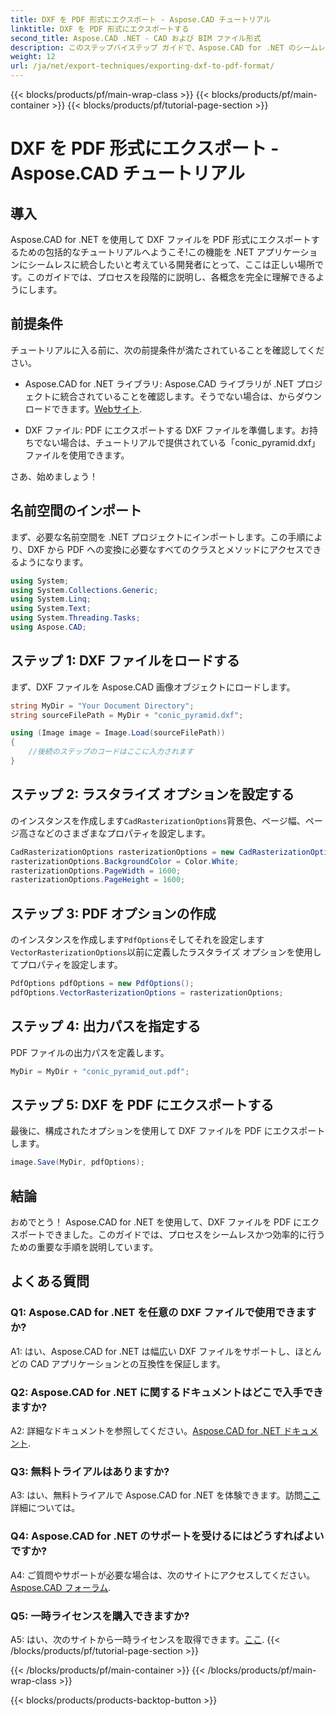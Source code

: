```yaml
---
title: DXF を PDF 形式にエクスポート - Aspose.CAD チュートリアル
linktitle: DXF を PDF 形式にエクスポートする
second_title: Aspose.CAD .NET - CAD および BIM ファイル形式
description: このステップバイステップ ガイドで、Aspose.CAD for .NET のシームレスな統合を探索し、DXF ファイルを PDF に簡単にエクスポートします。
weight: 12
url: /ja/net/export-techniques/exporting-dxf-to-pdf-format/
---
```


{{< blocks/products/pf/main-wrap-class >}}
{{< blocks/products/pf/main-container >}}
{{< blocks/products/pf/tutorial-page-section >}}

# DXF を PDF 形式にエクスポート - Aspose.CAD チュートリアル

## 導入

Aspose.CAD for .NET を使用して DXF ファイルを PDF 形式にエクスポートするための包括的なチュートリアルへようこそ!この機能を .NET アプリケーションにシームレスに統合したいと考えている開発者にとって、ここは正しい場所です。このガイドでは、プロセスを段階的に説明し、各概念を完全に理解できるようにします。

## 前提条件

チュートリアルに入る前に、次の前提条件が満たされていることを確認してください。

-  Aspose.CAD for .NET ライブラリ: Aspose.CAD ライブラリが .NET プロジェクトに統合されていることを確認します。そうでない場合は、からダウンロードできます。[Webサイト](https://releases.aspose.com/cad/net/).

- DXF ファイル: PDF にエクスポートする DXF ファイルを準備します。お持ちでない場合は、チュートリアルで提供されている「conic_pyramid.dxf」ファイルを使用できます。

さあ、始めましょう！

## 名前空間のインポート

まず、必要な名前空間を .NET プロジェクトにインポートします。この手順により、DXF から PDF への変換に必要なすべてのクラスとメソッドにアクセスできるようになります。

```csharp
using System;
using System.Collections.Generic;
using System.Linq;
using System.Text;
using System.Threading.Tasks;
using Aspose.CAD;
```

## ステップ 1: DXF ファイルをロードする

まず、DXF ファイルを Aspose.CAD 画像オブジェクトにロードします。

```csharp
string MyDir = "Your Document Directory";
string sourceFilePath = MyDir + "conic_pyramid.dxf";

using (Image image = Image.Load(sourceFilePath))
{
    //後続のステップのコードはここに入力されます
}
```

## ステップ 2: ラスタライズ オプションを設定する

のインスタンスを作成します`CadRasterizationOptions`背景色、ページ幅、ページ高さなどのさまざまなプロパティを設定します。

```csharp
CadRasterizationOptions rasterizationOptions = new CadRasterizationOptions();
rasterizationOptions.BackgroundColor = Color.White;
rasterizationOptions.PageWidth = 1600;
rasterizationOptions.PageHeight = 1600;
```

## ステップ 3: PDF オプションの作成

のインスタンスを作成します`PdfOptions`そしてそれを設定します`VectorRasterizationOptions`以前に定義したラスタライズ オプションを使用してプロパティを設定します。

```csharp
PdfOptions pdfOptions = new PdfOptions();
pdfOptions.VectorRasterizationOptions = rasterizationOptions;
```

## ステップ 4: 出力パスを指定する

PDF ファイルの出力パスを定義します。

```csharp
MyDir = MyDir + "conic_pyramid_out.pdf";
```

## ステップ 5: DXF を PDF にエクスポートする

最後に、構成されたオプションを使用して DXF ファイルを PDF にエクスポートします。

```csharp
image.Save(MyDir, pdfOptions);
```

## 結論

おめでとう！ Aspose.CAD for .NET を使用して、DXF ファイルを PDF にエクスポートできました。このガイドでは、プロセスをシームレスかつ効率的に行うための重要な手順を説明しています。

## よくある質問

### Q1: Aspose.CAD for .NET を任意の DXF ファイルで使用できますか?

A1: はい、Aspose.CAD for .NET は幅広い DXF ファイルをサポートし、ほとんどの CAD アプリケーションとの互換性を保証します。

### Q2: Aspose.CAD for .NET に関するドキュメントはどこで入手できますか?

 A2: 詳細なドキュメントを参照してください。[Aspose.CAD for .NET ドキュメント](https://reference.aspose.com/cad/net/).

### Q3: 無料トライアルはありますか?

A3: はい、無料トライアルで Aspose.CAD for .NET を体験できます。訪問[ここ](https://releases.aspose.com/)詳細については。

### Q4: Aspose.CAD for .NET のサポートを受けるにはどうすればよいですか?

A4: ご質問やサポートが必要な場合は、次のサイトにアクセスしてください。[Aspose.CAD フォーラム](https://forum.aspose.com/c/cad/19).

### Q5: 一時ライセンスを購入できますか?

 A5: はい、次のサイトから一時ライセンスを取得できます。[ここ](https://purchase.aspose.com/temporary-license/).
{{< /blocks/products/pf/tutorial-page-section >}}

{{< /blocks/products/pf/main-container >}}
{{< /blocks/products/pf/main-wrap-class >}}

{{< blocks/products/products-backtop-button >}}
